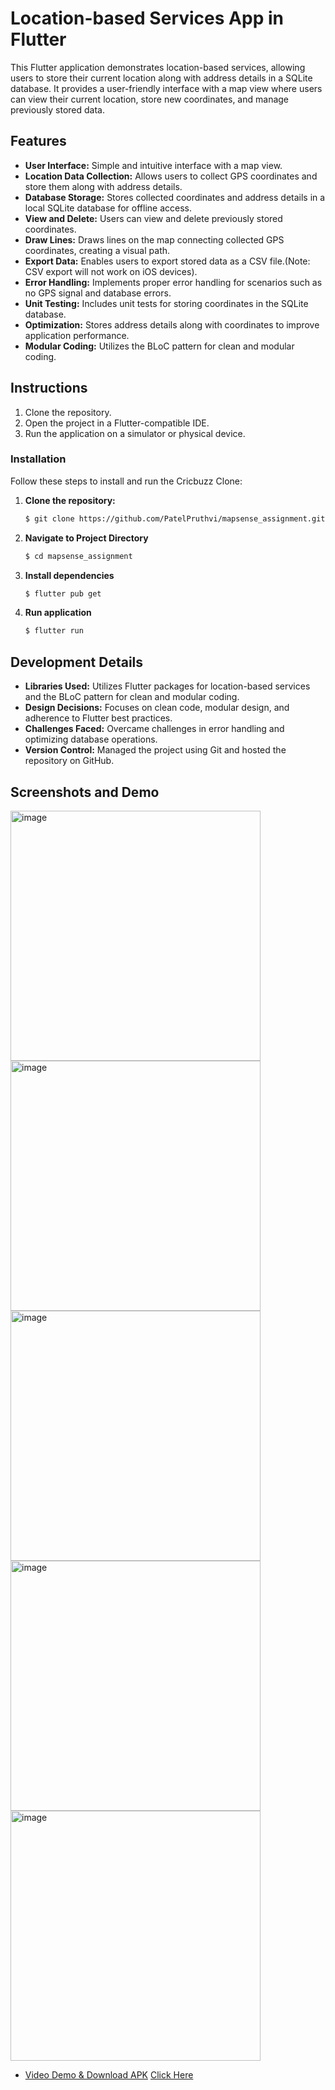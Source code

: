 # Location-based Services App in Flutter

This Flutter application demonstrates location-based services, allowing users to store their current location along with address details in a SQLite database. It provides a user-friendly interface with a map view where users can view their current location, store new coordinates, and manage previously stored data.

## Features

- **User Interface:** Simple and intuitive interface with a map view.
- **Location Data Collection:** Allows users to collect GPS coordinates and store them along with address details.
- **Database Storage:** Stores collected coordinates and address details in a local SQLite database for offline access.
- **View and Delete:** Users can view and delete previously stored coordinates.
- **Draw Lines:** Draws lines on the map connecting collected GPS coordinates, creating a visual path.
- **Export Data:** Enables users to export stored data as a CSV file.(Note: CSV export will not work on iOS devices).
- **Error Handling:** Implements proper error handling for scenarios such as no GPS signal and database errors.
- **Unit Testing:** Includes unit tests for storing coordinates in the SQLite database.
- **Optimization:** Stores address details along with coordinates to improve application performance.
- **Modular Coding:** Utilizes the BLoC pattern for clean and modular coding.

## Instructions

1. Clone the repository.
2. Open the project in a Flutter-compatible IDE.
3. Run the application on a simulator or physical device.

### Installation

Follow these steps to install and run the Cricbuzz Clone:

1. **Clone the repository:**

   ```bash
   $ git clone https://github.com/PatelPruthvi/mapsense_assignment.git

2. **Navigate to Project Directory**
   
   ```bash
   $ cd mapsense_assignment
3. **Install dependencies**
   
   ```bash
   $ flutter pub get
4. **Run application**

   ```bash
   $ flutter run

## Development Details

- **Libraries Used:** Utilizes Flutter packages for location-based services and the BLoC pattern for clean and modular coding.
- **Design Decisions:** Focuses on clean code, modular design, and adherence to Flutter best practices.
- **Challenges Faced:** Overcame challenges in error handling and optimizing database operations.
- **Version Control:** Managed the project using Git and hosted the repository on GitHub.

## Screenshots and Demo

<img height="400" alt="image" src="https://github.com/PatelPruthvi/mapsense_assignment/assets/71627511/cf033e80-b250-4988-bcfa-b0cb1ffe77a2">
<img height="400" alt="image" src="https://github.com/PatelPruthvi/mapsense_assignment/assets/71627511/f71713ca-cb86-4457-be2c-127ec1972fc0">
<img height="400" alt="image" src="https://github.com/PatelPruthvi/mapsense_assignment/assets/71627511/a5ed5a3b-68cd-4014-afb6-731e4bea24df">
<img height="400" alt="image" src="https://github.com/PatelPruthvi/mapsense_assignment/assets/71627511/556e9f53-4423-4b07-ab98-1b42729b76b5">
<img height="400" alt="image" src="https://github.com/PatelPruthvi/mapsense_assignment/assets/71627511/17b6b372-1bbf-4884-9126-e0ffe68005ac">

- [Video Demo & Download APK](#) [Click Here](https://drive.google.com/drive/folders/18-kUBZ4hsa9_E0KBZHio35NN6AGfsDSV?usp=share_link)
